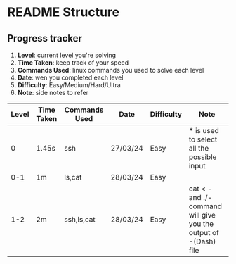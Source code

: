 # README Structure
## Progress tracker
1. **Level**: current level you're solving
2. **Time Taken**: keep track of your speed
3. **Commands Used**: linux commands you used to solve each level
4. **Date**: wen you completed each level
5. **Difficulty**: Easy/Medium/Hard/Ultra
6. **Note**: side notes to refer

| Level | Time Taken | Commands Used |   Date   | Difficulty | Note | 
| ----- | ---------- | ------------- | -------- | ---------- | ---- | 
| 0     | 1.45s      | ssh           | 27/03/24 |    Easy    | * is used to select all the possible input | 
| 0-1   | 1m         | ls,cat        | 28/03/24 |    Easy    |      |
| 1-2   | 2m         | ssh,ls,cat    | 28/03/24 |    Easy    | cat < - and ./- command will give you the output of -(Dash) file |
